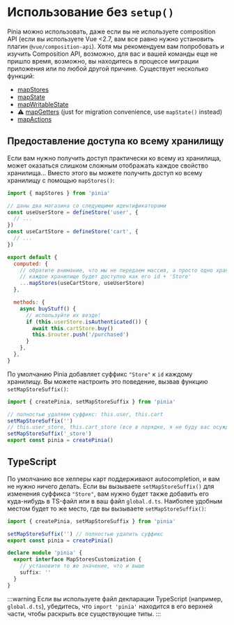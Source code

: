 # Использование без `setup()`

Pinia можно использовать, даже если вы не используете composition API (если вы используете Vue <2.7, вам все равно нужно установить плагин `@vue/composition-api`). Хотя мы рекомендуем вам попробовать и изучить Composition API, возможно, для вас и вашей команды еще не пришло время, возможно, вы находитесь в процессе миграции приложения или по любой другой причине. Существует несколько функций:

- [mapStores](#giving-access-to-the-whole-store)
- [mapState](../core-concepts/state.md#usage-with-the-options-api)
- [mapWritableState](../core-concepts/state.md#modifiable-state)
- ⚠️ [mapGetters](../core-concepts/getters.md#without-setup) (just for migration convenience, use `mapState()` instead)
- [mapActions](../core-concepts/actions.md#without-setup)

## Предоставление доступа ко всему хранилищу

Если вам нужно получить доступ практически ко всему из хранилища, может оказаться слишком сложным отображать каждое свойство хранилища... Вместо этого вы можете получить доступ ко всему хранилищу с помощью `mapStores()`:

```js
import { mapStores } from 'pinia'

// даны два магазина со следующими идентификаторами
const useUserStore = defineStore('user', {
  // ...
})
const useCartStore = defineStore('cart', {
  // ...
})

export default {
  computed: {
    // обратите внимание, что мы не передаем массив, а просто одно хранилище за другим
    // каждое хранилище будет доступно как его id + 'Store'
    ...mapStores(useCartStore, useUserStore)
  },

  methods: {
    async buyStuff() {
      // используйте их везде!
      if (this.userStore.isAuthenticated()) {
        await this.cartStore.buy()
        this.$router.push('/purchased')
      }
    },
  },
}
```

По умолчанию Pinia добавляет суффикс `"Store"` к `id` каждому хранилищу. Вы можете настроить это поведение, вызвав функцию `setMapStoreSuffix()`:

```js
import { createPinia, setMapStoreSuffix } from 'pinia'

// полностью удаляем суффикс: this.user, this.cart
setMapStoreSuffix('')
// this.user_store, this.cart_store (все в порядке, я не буду вас осуждать)
setMapStoreSuffix('_store')
export const pinia = createPinia()
```

## TypeScript

По умолчанию все хелперы карт поддерживают autocompletion, и вам не нужно ничего делать. Если вы вызываете `setMapStoreSuffix()` для изменения суффикса `"Store"`, вам нужно будет также добавить его куда-нибудь в TS-файл или в ваш файл `global.d.ts`. Наиболее удобным местом будет то же место, где вы вызываете `setMapStoreSuffix()`:

```ts
import { createPinia, setMapStoreSuffix } from 'pinia'

setMapStoreSuffix('') // полностью удалить суффикс
export const pinia = createPinia()

declare module 'pinia' {
  export interface MapStoresCustomization {
    // установите то же значение, что и выше
    suffix: ''
  }
}
```

:::warning
Если вы используете файл декларации TypeScript (например, `global.d.ts`), убедитесь, что `import 'pinia'` находится в его верхней части, чтобы раскрыть все существующие типы.
:::
